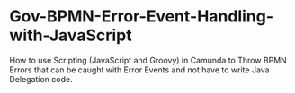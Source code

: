 # Gov-BPMN-Error-Event-Handling-with-JavaScript
How to use Scripting (JavaScript and Groovy) in Camunda to Throw BPMN Errors that can be caught with Error Events and not have to write Java Delegation code.
